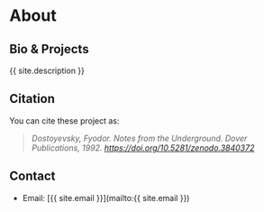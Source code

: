# About

## Bio & Projects

{{ site.description }}

## Citation

You can cite these project as:

>    *Dostoyevsky, Fyodor. Notes from the Underground. Dover Publications, 1992. https://doi.org/10.5281/zenodo.3840372*

## Contact

- Email: [{{ site.email }}](mailto:{{ site.email }})
